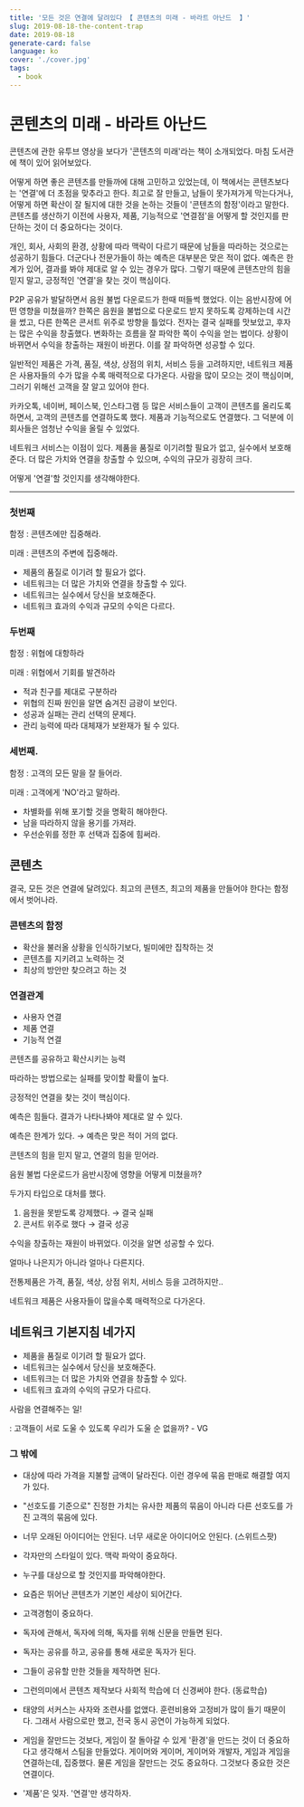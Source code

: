 ```yaml
---
title: '모든 것은 연결에 달려있다 【 콘텐츠의 미래 - 바라트 아난드  】'
slug: 2019-08-18-the-content-trap
date: 2019-08-18
generate-card: false
language: ko
cover: './cover.jpg'
tags:
  - book
---
```


# 콘텐츠의 미래 - 바라트 아난드

콘텐츠에 관한 유투브 영상을 보다가 '콘텐츠의 미래'라는 책이 소개되었다. 마침 도서관에 책이 있어 읽어보았다.

어떻게 하면 좋은 콘텐츠를 만들까에 대해 고민하고 있었는데, 이 책에서는 콘텐츠보다는 '연결'에 더 초점을 맞추라고 한다. 최고로 잘 만들고, 남들이 못가져가게 막는다거나, 어떻게 하면 확산이 잘 될지에 대한 것을 논하는 것들이 '콘텐츠의 함정'이라고 말한다. 콘텐츠를 생산하기 이전에 사용자, 제품, 기능적으로 '연결점'을 어떻게 할 것인지를 판단하는 것이 더 중요하다는 것이다.

개인, 회사, 사회의 환경, 상황에 따라 맥락이 다르기 때문에 남들을 따라하는 것으로는 성공하기 힘들다. 더군다나 전문가들이 하는 예측은 대부분은 맞은 적이 없다. 예측은 한계가 있어, 결과를 봐야 제대로 알 수 있는 경우가 많다. 그렇기 때문에 콘텐츠만의 힘을 믿지 말고, 긍정적인 '연결'을 찾는 것이 핵심이다.

P2P 공유가 발달하면서 음원 불법 다운로드가 한때 떠들썩 했었다. 이는 음반시장에 어떤 영향을 미쳤을까? 한쪽은 음원을 불법으로 다운로드 받지 못하도록 강제하는데 시간을 썼고, 다른 한쪽은 콘서트 위주로 방향을 틀었다. 전자는 결국 실패를 맛보았고, 후자는 많은 수익을 창출했다. 변화하는 흐름을 잘 파악한 쪽이 수익을 얻는 법이다. 상황이 바뀌면서 수익을 창출하는 재원이 바뀐다. 이를 잘 파악하면 성공할 수 있다.

일반적인 제품은 가격, 품질, 색상, 상점의 위치, 서비스 등을 고려하지만, 네트워크 제품은 사용자들의 수가 많을 수록 매력적으로 다가온다. 사람을 많이 모으는 것이 핵심이며, 그러기 위해선 고객을 잘 알고 있어야 한다.

카카오톡, 네이버, 페이스북, 인스타그램 등 많은 서비스들이 고객이 콘텐츠를 올리도록 하면서, 고객의 콘텐츠를 연결하도록 했다. 제품과 기능적으로도 연결했다. 그 덕분에 이 회사들은 엄청난 수익을 올릴 수 있었다.

네트워크 서비스는 이점이 있다. 제품을 품질로 이기려할 필요가 없고, 실수에서 보호해 준다. 더 많은 가치와 연결을 창출할 수 있으며, 수익의 규모가 굉장히 크다.

어떻게 '연결'할 것인지를 생각해야한다.

---

### 첫번째

함정 : 콘텐츠에만 집중해라.

미래 : 콘텐츠의 주변에 집중해라.

- 제품의 품질로 이기려 할 필요가 없다.
- 네트워크는 더 많은 가치와 연결을 창출할 수 있다.
- 네트워크는 실수에서 당신을 보호해준다.
- 네트워크 효과의 수익과 규모의 수익은 다르다.

### 두번째

함정 : 위협에 대항하라

미래 : 위협에서 기회를 발견하라

- 적과 친구를 제대로 구분하라
- 위협의 진짜 원인을 알면 숨겨진 금광이 보인다.
- 성공과 실패는 관리 선택의 문제다.
- 관리 능력에 따라 대체재가 보완재가 될 수 있다.

### 세번째.

함정 : 고객의 모든 말을 잘 들어라.

미래 : 고객에게 'NO'라고 말하라.

- 차별화를 위해 포기할 것을 명확히 해야한다.
- 남을 따라하지 않을 용기를 가져라.
- 우선순위를 정한 후 선택과 집중에 힘써라.

## 콘텐츠

결국, 모든 것은 연결에 달려있다.
최고의 콘텐츠, 최고의 제품을 만들어야 한다는 함정에서 벗어나라.

### 콘텐츠의 함정

- 확산을 불러올 상황을 인식하기보다, 빌미에만 집착하는 것
- 콘텐츠를 지키려고 노력하는 것
- 최상의 방안만 찾으려고 하는 것

### 연결관계

- 사용자 연결
- 제품 연결
- 기능적 연결

콘텐츠를 공유하고 확산시키는 능력

따라하는 방법으로는 실패를 맞이할 확률이 높다.

긍정적인 연결을 찾는 것이 핵심이다.

예측은 힘들다. 결과가 나타나봐야 제대로 알 수 있다.

예측은 한계가 있다. → 예측은 맞은 적이 거의 없다.

콘텐츠의 힘을 믿지 말고, 연결의 힘을 믿어라.

음원 불법 다운로드가 음반시장에 영향을 어떻게 미쳤을까?

두가지 타입으로 대처를 했다.

1. 음원을 못받도록 강제했다. → 결국 실패
2. 콘서트 위주로 했다 → 결국 성공

수익을 창출하는 재원이 바뀌었다. 이것을 알면 성공할 수 있다.

얼마나 나은지가 아니라 얼마나 다른지다.

전통제품은 가격, 품질, 색상, 상점 위치, 서비스 등을 고려하지만..

네트워크 제품은 사용자들이 많을수록 매력적으로 다가온다.

## 네트워크 기본지침 네가지

- 제품을 품질로 이기려 할 필요가 없다.
- 네트워크는 실수에서 당신을 보호해준다.
- 네트워크는 더 많은 가치와 연결을 창출할 수 있다.
- 네트워크 효과의 수익의 규모가 다르다.

사람을 연결해주는 일!

: 고객들이 서로 도울 수 있도록 우리가 도울 순 없을까? - VG

### 그 밖에

- 대상에 따라 가격을 지불할 금액이 달라진다. 이런 경우에 묶음 판매로 해결할 여지가 있다.

- "선호도를 기준으로" 진정한 가치는 유사한 제품의 묶음이 아니라 다른 선호도를 가진 고객의 묶음에 있다.

- 너무 오래된 아이디어는 안된다. 너무 새로운 아이디어오 안된다. (스위트스팟)

- 각자만의 스타일이 있다. 맥락 파악이 중요하다.

- 누구를 대상으로 할 것인지를 파악해야한다.

- 요즘은 뛰어난 콘텐츠가 기본인 세상이 되어간다.

- 고객경험이 중요하다.

- 독자에 관해서, 독자에 의해, 독자를 위해 신문을 만들면 된다.

- 독자는 공유를 하고, 공유를 통해 새로운 독자가 된다.

- 그들이 공유할 만한 것들을 제작하면 된다.

- 그런의미에서 콘텐츠 제작보다 사회적 학습에 더 신경써야 한다. (동료학습)

- 태양의 서커스는 사자와 조련사를 없앴다. 훈련비용와 고정비가 많이 들기 때문이다. 그래서 사람으로만 했고, 전국 동시 공연이 가능하게 되었다.

- 게임을 잘만드는 것보다, 게임이 잘 돌아갈 수 있게 '환경'을 만드는 것이 더 중요하다고 생각해서 스팀을 만들었다.
  게이머와 게이머, 게이머와 개발자, 게임과 게임을 연결하는데, 집중했다.
  물론 게임을 잘만드는 것도 중요하다. 그것보다 중요한 것은 연결이다.

- '제품'은 잊자. '연결'만 생각하자.
